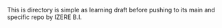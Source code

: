 This is directory is simple as learning draft before pushing to its main and specific repo by IZERE B.I.
